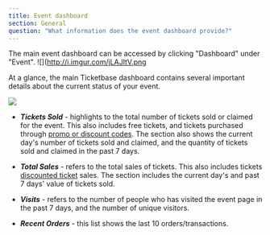 ```yaml
---
title: Event dashboard
section: General
question: "What information does the event dashboard provide?"
---
```


The main event dashboard can be accessed by clicking "Dashboard" under "Event".
![](http://i.imgur.com/jLAJItV.png

At a glance, the main Ticketbase dashboard contains several important details about the current status of your event.

![](http://i.imgur.com/GOZdRrr.png)

   * ***Tickets Sold*** - highlights to the total number of tickets sold or claimed for the event. This also includes free tickets, and tickets purchased through [promo or discount codes]. The section also shows the current day's number of tickets sold and claimed, and the quantity of tickets sold and claimed in the past 7 days.
   
   * ***Total Sales*** - refers to the total sales of tickets. This also includes tickets [discounted ticket] sales. The section includes the current day's and past 7 days' value of tickets sold. 
   
   * ***Visits*** - refers to the number of people who has visited the event page in the past 7 days, and the number of unique visitors.
   
   * ***Recent Orders*** - this list shows the last 10 orders/transactions.

[promo or discount codes]:entering-promo-codes.html
[discounted ticket]:entering-promo-codes.html
